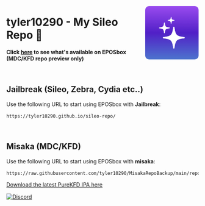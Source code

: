 <p align="right">
  <img align="right" height="140" src="https://raw.githubusercontent.com/tyler10290/sileo-repo/main/assets/repo/icon.png" alt="EPOSbox Logo" style="float: right; border-radius: 10px;"/>
</p>

<h1 align="left">tyler10290 - My Sileo Repo 🍃</h1>

<p align="left">
  <strong>Click <a href="https://lrdsnow.github.io/lrdsnow/purekfd/pkgviewer.html?repourl=https://epos05.github.io/eposbox/purekfd.json">here</a> to see what's available on EPOSbox (MDC/KFD repo preview only)</strong>
</p>

<br>

## Jailbreak (Sileo, Zebra, Cydia etc..)
Use the following URL to start using EPOSbox with **Jailbreak**:

```
https://tyler10290.github.io/sileo-repo/
```

<br>

## Misaka (MDC/KFD)
Use the following URL to start using EPOSbox with **misaka**:

```
https://raw.githubusercontent.com/tyler10290/MisakaRepoBackup/main/repo.json
```
[Download the latest PureKFD IPA here](https://github.com/Lrdsnow/PureKFD/releases/latest)

<a href='https://discord.gg/hEua3xmgCp'><img align='center' alt='Discord' src='https://img.shields.io/discord/1140456506119176224?color=36309d&label=DISCORD&logo=discord&logoColor=white&style=for-the-badge'></a>
